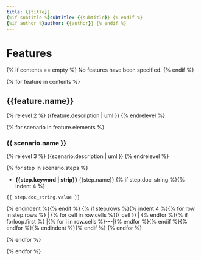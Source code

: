 ```yaml
---
title: {{title}}
{%if subtitle %}subtitle: {{subtitle}} {% endif %}
{%if author %}author: {{author}} {% endif %}
---
```


# Features

{% if contents == empty %}
No features have been specified.
{% endif %}

{% for feature in contents %}
## {{feature.name}}

{% relevel 2 %}
{{feature.description | uml }}
{% endrelevel %}

{% for scenario in feature.elements %}
### {{ scenario.name }}

{% relevel 3 %}
{{scenario.description | uml }}
{% endrelevel %}

{% for step in scenario.steps %}
  - **{{step.keyword | strip}}** {{step.name}}
{% if step.doc_string %}{% indent 4 %}
~~~~~~~~~~~~~~~~~~~~~~~~~~~~~~~~~~~~~~~~
{{ step.doc_string.value }}
~~~~~~~~~~~~~~~~~~~~~~~~~~~~~~~~~~~~~~~~
{% endindent %}{% endif %}
{% if step.rows %}{% indent 4 %}{% for row in step.rows %}
  | {% for cell in row.cells %}{{ cell }} | {% endfor %}{% if forloop.first %}
  |{% for i in row.cells %}---|{% endfor %}{% endif %}{% endfor %}{% endindent %}{% endif %}
{% endfor %}

{% endfor %}

{% endfor %}